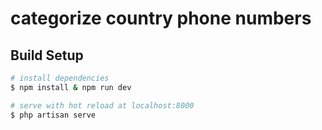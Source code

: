 # categorize country phone numbers

## Build Setup

```bash
# install dependencies
$ npm install & npm run dev

# serve with hot reload at localhost:8000
$ php artisan serve
```
